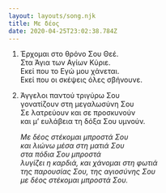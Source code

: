 ```yaml
---
layout: layouts/song.njk
title: Με δέος
date: 2020-04-25T23:02:38.784Z
---
```

1. Έρχομαι στο θρόνο Σου Θεέ.\
   Στα Άγια των Αγίων Κύριε.\
   Εκεί που το Εγώ μου χάνεται.\
   Εκεί που οι σκέψεις όλες σβήνουνε.
2. Άγγελοι παντού τριγύρω Σου\
   γονατίζουν στη μεγαλωσύνη Σου\
   Σε λατρεύουν και σε προσκυνούν\
   και μ’ ευλάβεια τη δόξα Σου υμνούν.

   *Με δέος στέκομαι μπροστά Σου\
   και λιώνω μέσα στη ματιά Σου\
   στα πόδια Σου μπροστά\
   λυγίζει η καρδιά, και χάνομαι στη φωτιά\
   της παρουσίας Σου, της αγιοσύνης Σου\
   με δέος στέκομαι μπροστά Σου.*